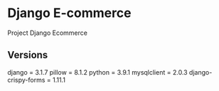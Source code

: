 # Django E-commerce

Project Django Ecommerce

## Versions
django = 3.1.7
pillow = 8.1.2
python = 3.9.1
mysqlclient = 2.0.3
django-crispy-forms = 1.11.1


